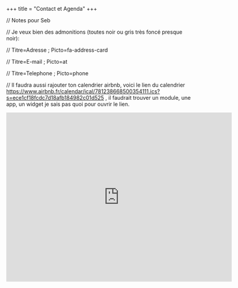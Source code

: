 +++
title = "Contact et Agenda"
+++

// Notes pour Seb

// Je veux bien des admonitions (toutes noir ou gris très foncé presque noir):

// Titre=Adresse ; Picto=fa-address-card

// Titre=E-mail ; Picto=at

// Titre=Telephone ; Picto=phone



// Il faudra aussi rajouter ton calendrier airbnb, voici le lien du calendrier https://www.airbnb.fr/calendar/ical/781238668500354111.ics?s=ece1cf18fcdc7d18afb184982c01d525 , il faudrait trouver un module, une app, un widget je sais pas quoi pour ouvrir le lien.




<iframe src="https://www.google.com/maps/embed?pb=!1m18!1m12!1m3!1d2833.933701197773!2d5.378472376533459!3d44.74136938137577!2m3!1f0!2f0!3f0!3m2!1i1024!2i768!4f13.1!3m3!1m2!1s0x12cab7b61acc6f8b%3A0xe1155f185160aeb9!2sG%C3%AEte%20Au%20son%20du%20Diois!5e0!3m2!1sfr!2sfr!4v1711377259882!5m2!1sfr!2sfr" width="600" height="450" style="border:0;" allowfullscreen="" loading="lazy" referrerpolicy="no-referrer-when-downgrade"></iframe>
